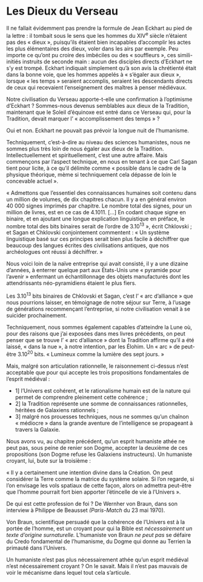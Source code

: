 # Les Dieux du Verseau

Il ne fallait évidemment pas prendre la formule de Jean Eckhart au pied de la lettre : il tombait sous le sens que les hommes du XIV<sup>e</sup> siècle n’étaient pas des « dieux », puisqu’ils étaient bien incapables d’accomplir les actes les plus élémentaires des dieux, voler dans les airs par exemple. Peu importe ce qu’ont pu croire des imbéciles ou des « souffleurs », ces simili-initiés instruits de seconde main : aucun des disciples directs d’Eckhart ne s’y est trompé. Eckhart indiquait simplement qu’à son avis la chrétienté était dans la bonne voie, que les hommes appelés à « s’égaler aux dieux », lorsque « les temps » seraient accomplis, seraient les descendants directs de ceux qui recevaient l’enseignement des maîtres à penser médiévaux.

<span id="e9782221228517_c16-st1.xhtml#page-224"></span>

Notre civilisation du Verseau apporte-t-elle une confirmation à l’optimisme d’Eckhart ? Sommes-nous devenus semblables aux dieux de la Tradition, maintenant que le Soleil d’équinoxe est entré dans ce Verseau qui, pour la Tradition, devait marquer l’ « accomplissement des temps » ?

Oui et non. Eckhart ne pouvait pas prévoir la longue nuit de l’humanisme.

Techniquement, c’est-à-dire au niveau des sciences humanistes, nous ne sommes plus très loin de nous égaler aux dieux de la Tradition. Intellectuellement et spirituellement, c’est une autre affaire. Mais commençons par l’aspect technique, en nous en tenant à ce que Carl Sagan tient pour licite, à ce qu’il délimite comme « possible dans le cadre de la physique théorique, mème si techniquement cela dépasse de loin le concevable actuel ».

« Admettons que l’essentiel des connaissances humaines soit contenu dans un million de volumes, de dix chapitres chacun. Il y a en général environ 40 000 signes imprimés par chapitre. Le nombre total des signes, pour un million de livres, est en ce cas de 4.1011. \[...\] En codant chaque signe en binaire, et en ajoutant une longue explication linguistique en préface, le nombre total des bits binaires serait de l’ordre de 3.10<sup>13</sup> », écrit Chklovski ; et Sagan et Chklovski conjointement commentent : « Un système linguistique basé sur ces principes serait bien plus facile à déchiffrer que beaucoup des langues écrites des civilisations antiques, que nos archéologues ont réussi à déchiffrer. »

Nous voici loin de la naïve entreprise qui avait consisté, il y a une dizaine d’années, à enterrer quelque part aux États-Unis une « pyramide pour l’avenir » enfermant un échantillonnage des objets manufacturés dont les <span id="e9782221228517_c16-st1.xhtml#page-225"></span>attendrissants néo-pyramidiens étaient le plus fiers.

Les 3.10<sup>13</sup> bits binaires de Chklovski et Sagan, c’est l’ « arc d’alliance » que nous pourrions laisser, en témoignage de notre séjour sur Terre, à l’usage de générations recommençant l’entreprise, si notre civilisation venait à se suicider prochainement.

Techniquement, nous sommes également capables d’atteindre la Lune où, pour des raisons que j’ai exposées dans mes livres précédents, on peut penser que se trouve l’ « arc d’alliance » dont la Tradition affirme qu’il a été laissé, « dans la nue », à notre intention, par les Élohim. Un « arc » de peut-être 3.10<sup>20</sup> bits. « Lumineux comme la lumière des sept jours. »

Mais, malgré son articulation rationnelle, le raisonnement ci-dessus n’est acceptable que pour qui accepte les trois propositions fondamentales de l’esprit médiéval :

-   1\] l’Univers est cohérent, et le rationalisme humain est de la nature qui permet de comprendre pleinement cette cohérence ;
-   2\] la Tradition représente une somme de connaissances rationnelles, héritées de Galaxiens rationnels ;
-   3\] malgré nos prouesses techniques, nous ne sommes qu’un chaînon « médiocre » dans la grande aventure de l’intelligence se propageant à travers la Galaxie.

Nous avons vu, au chapitre précédent, qu’un esprit humaniste athée ne peut pas, sous peine de renier son Dogme, accepter la deuxième de ces propositions (son Dogme refuse les Galaxiens instructeurs). Un humaniste croyant, lui, bute sur la troisième :

« Il y a certainement une intention divine dans la Création. On peut considérer la Terre comme la matrice du système solaire. Si l’on regarde, si l’on envisage les vols spatiaux de cette façon, alors on admettra peut-être que l’homme pourrait fort bien apporter l’étincelle de vie à l’Univers ».

<span id="e9782221228517_c16-st1.xhtml#page-226"></span>

De qui est cette profession de foi ? De Wernher von Braun, dans son interview à Philippe de Beausset *(Paris-Match* du 23 mai 1970).

Von Braun, scientifique persuadé que la cohérence de l’Univers est à la portée de l’homme, est un croyant pour qui la Bible est *nécessairement un texte d’origine surnaturelle.* L’humaniste von Braun *ne peut pas* se défaire du Credo fondamental de l’humanisme, du Dogme qui donne au Terrien la primauté dans l’Univers.

Un humaniste n’est pas plus nécessairement athée qu’un esprit médiéval n’est nécessairement croyant ? On le savait. Mais il n’est pas mauvais de voir le mécanisme dans lequel tout cela s’articule.

<span id="e9782221228517_c16-st1.xhtml#title75"></span>

